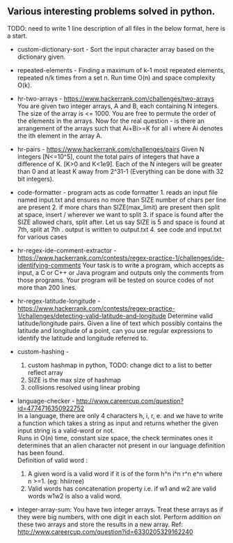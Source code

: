 Various interesting problems solved in python.
-----------------------------------------
TODO: need to write 1 line description of all files in the below format, here is a start.

- custom-dictionary-sort - Sort the input character array based on the dictionary given.

- repeated-elements - Finding a maximum of k-1 most repeated elements, repeated n/k times from a set n. Run time O(n) and space complexity O(k).

- hr-two-arrays - https://www.hackerrank.com/challenges/two-arrays
You are given two integer arrays, A and B, each containing N integers. The size of the array is <= 1000. You are free to permute the order of the elements in the arrays.
Now for the real question - is there an arrangement of the arrays such that Ai+Bi>=K for all i where Ai denotes the ith element in the array A.

- hr-pairs - https://www.hackerrank.com/challenges/pairs
Given N integers [N<=10^5], count the total pairs of integers that have a difference of K. [K>0 and K<1e9]. Each of the N integers will be greater than 0 and at least K away from 2^31-1 (Everything can be done with 32 bit integers).

- code-formatter - program acts as code formatter
      1. reads an input file named input.txt and ensures no more than SIZE number of chars per line are present
      2. if more chars than SIZE(max_limit) are present then split at space, insert / wherever we want to split
      3. if space is found after the SIZE allowed chars, split after. Let us say SIZE is 5 and space is found at 7th, split at 7th . output is written to output.txt
      4. see code and input.txt for various cases

- hr-regex-ide-comment-extractor - https://www.hackerrank.com/contests/regex-practice-1/challenges/ide-identifying-comments
 Your task is to write a program, which accepts as input, a C or C++ or Java program and outputs only the comments from those programs. Your program will be tested on source codes of not more than 200 lines.

- hr-regex-latitude-longitude - https://www.hackerrank.com/contests/regex-practice-1/challenges/detecting-valid-latitude-and-longitude
Determine valid latitude/longitude pairs. Given a line of text which possibly contains the latitude and longitude of a point, can you use regular expressions to identify the latitude and longitude referred to.

- custom-hashing - 
    1. custom hashmap in python, TODO: change dict to a list to better reflect array
    2. SIZE is the max size of hashmap
    3. collisions resolved using linear probing

- language-checker - http://www.careercup.com/question?id=4774716350922752<br>In a language, there are only 4 characters h, i, r, e. and we have to write a function which takes a string as input and returns whether the given input string is a valid-word or not.<br>
Runs in O(n) time, constant size space, the check terminates ones it determines that an alien character not present in our language definition has been found.<br>
Definition of valid word : 
    1. A given word is a valid word if it is of the form h^n i^n r^n e^n where n >=1. (eg: hhiirree) 
    2. Valid words has concatenation property i.e. if w1 and w2 are valid words w1w2 is also a valid word.

- integer-array-sum: You have two integer arrays. Treat these arrays as if they were big numbers,
with one digit in each slot. Perform addition on these two arrays and store the results in a new array. Ref: http://www.careercup.com/question?id=6330205329162240
